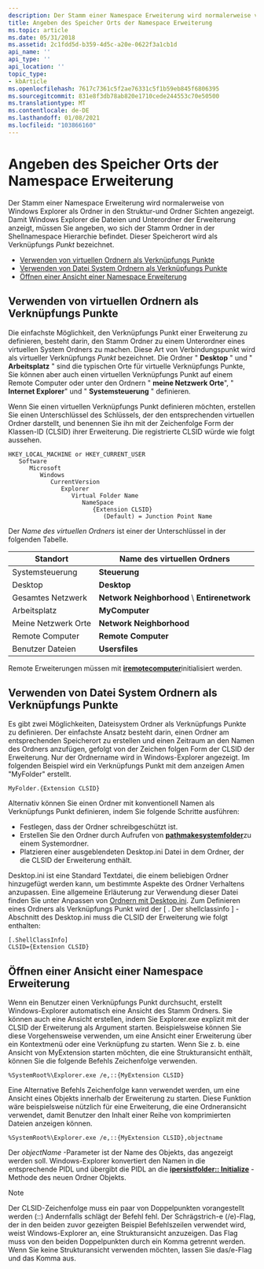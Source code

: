 ```yaml
---
description: Der Stamm einer Namespace Erweiterung wird normalerweise von Windows Explorer als Ordner in den Struktur-und Ordner Sichten angezeigt.
title: Angeben des Speicher Orts der Namespace Erweiterung
ms.topic: article
ms.date: 05/31/2018
ms.assetid: 2c1fdd5d-b359-4d5c-a20e-0622f3a1cb1d
api_name: ''
api_type: ''
api_location: ''
topic_type:
- kbArticle
ms.openlocfilehash: 7617c7361c5f2ae76331c5f1b59eb845f6806395
ms.sourcegitcommit: 831e8f3db78ab820e1710cede244553c70e50500
ms.translationtype: MT
ms.contentlocale: de-DE
ms.lasthandoff: 01/08/2021
ms.locfileid: "103866160"
---
```

# <a name="specifying-a-namespace-extensions-location"></a>Angeben des Speicher Orts der Namespace Erweiterung

Der Stamm einer Namespace Erweiterung wird normalerweise von Windows Explorer als Ordner in den Struktur-und Ordner Sichten angezeigt. Damit Windows Explorer die Dateien und Unterordner der Erweiterung anzeigt, müssen Sie angeben, wo sich der Stamm Ordner in der Shellnamespace Hierarchie befindet. Dieser Speicherort wird als Verknüpfungs *Punkt* bezeichnet.

-   [Verwenden von virtuellen Ordnern als Verknüpfungs Punkte](#using-virtual-folders-as-junction-points)
-   [Verwenden von Datei System Ordnern als Verknüpfungs Punkte](#using-file-system-folders-as-junction-points)
-   [Öffnen einer Ansicht einer Namespace Erweiterung](#opening-a-view-of-a-namespace-extension)

## <a name="using-virtual-folders-as-junction-points"></a>Verwenden von virtuellen Ordnern als Verknüpfungs Punkte

Die einfachste Möglichkeit, den Verknüpfungs Punkt einer Erweiterung zu definieren, besteht darin, den Stamm Ordner zu einem Unterordner eines virtuellen System Ordners zu machen. Diese Art von Verbindungspunkt wird als virtueller Verknüpfungs *Punkt* bezeichnet. Die Ordner " **Desktop** " und " **Arbeitsplatz** " sind die typischen Orte für virtuelle Verknüpfungs Punkte, Sie können aber auch einen virtuellen Verknüpfungs Punkt auf einem Remote Computer oder unter den Ordnern " **meine Netzwerk Orte**", " **Internet Explorer**" und " **Systemsteuerung** " definieren.

Wenn Sie einen virtuellen Verknüpfungs Punkt definieren möchten, erstellen Sie einen Unterschlüssel des Schlüssels, der den entsprechenden virtuellen Ordner darstellt, und benennen Sie ihn mit der Zeichenfolge Form der Klassen-ID (CLSID) ihrer Erweiterung. Die registrierte CLSID würde wie folgt aussehen.

```
HKEY_LOCAL_MACHINE or HKEY_CURRENT_USER
   Software
      Microsoft
         Windows
            CurrentVersion
               Explorer
                  Virtual Folder Name
                     NameSpace
                        {Extension CLSID}
                           (Default) = Junction Point Name
```

Der *Name des virtuellen Ordners* ist einer der Unterschlüssel in der folgenden Tabelle.



| Standort          | Name des virtuellen Ordners                        |
|-------------------|--------------------------------------------|
| Systemsteuerung     | **Steuerung**                           |
| Desktop           | **Desktop**                                |
| Gesamtes Netzwerk    | **Network Neighborhood** \\ **Entirenetwork** |
| Arbeitsplatz       | **MyComputer**                             |
| Meine Netzwerk Orte | **Network Neighborhood**                    |
| Remote Computer   | **Remote Computer**                         |
| Benutzer Dateien       | **Usersfiles**                             |



 

Remote Erweiterungen müssen mit [**iremotecomputer**](/windows/desktop/api/shobjidl_core/nn-shobjidl_core-iremotecomputer)initialisiert werden.

## <a name="using-file-system-folders-as-junction-points"></a>Verwenden von Datei System Ordnern als Verknüpfungs Punkte

Es gibt zwei Möglichkeiten, Dateisystem Ordner als Verknüpfungs Punkte zu definieren. Der einfachste Ansatz besteht darin, einen Ordner am entsprechenden Speicherort zu erstellen und einen Zeitraum an den Namen des Ordners anzufügen, gefolgt von der Zeichen folgen Form der CLSID der Erweiterung. Nur der Ordnername wird in Windows-Explorer angezeigt. Im folgenden Beispiel wird ein Verknüpfungs Punkt mit dem anzeigen Amen "MyFolder" erstellt.


```
MyFolder.{Extension CLSID}
```



Alternativ können Sie einen Ordner mit konventionell Namen als Verknüpfungs Punkt definieren, indem Sie folgende Schritte ausführen:

-   Festlegen, dass der Ordner schreibgeschützt ist.
-   Erstellen Sie den Ordner durch Aufrufen von [**pathmakesystemfolder**](/windows/desktop/api/Shlwapi/nf-shlwapi-pathmakesystemfoldera)zu einem Systemordner.
-   Platzieren einer ausgeblendeten Desktop.ini Datei in dem Ordner, der die CLSID der Erweiterung enthält.

Desktop.ini ist eine Standard Textdatei, die einem beliebigen Ordner hinzugefügt werden kann, um bestimmte Aspekte des Ordner Verhaltens anzupassen. Eine allgemeine Erläuterung zur Verwendung dieser Datei finden Sie unter Anpassen von [Ordnern mit Desktop.ini](how-to-customize-folders-with-desktop-ini.md). Zum Definieren eines Ordners als Verknüpfungs Punkt wird der \[ . Der shellclassinfo \] -Abschnitt des Desktop.ini muss die CLSID der Erweiterung wie folgt enthalten:


```
[.ShellClassInfo]
CLSID={Extension CLSID}
```



## <a name="opening-a-view-of-a-namespace-extension"></a>Öffnen einer Ansicht einer Namespace Erweiterung

Wenn ein Benutzer einen Verknüpfungs Punkt durchsucht, erstellt Windows-Explorer automatisch eine Ansicht des Stamm Ordners. Sie können auch eine Ansicht erstellen, indem Sie Explorer.exe explizit mit der CLSID der Erweiterung als Argument starten. Beispielsweise können Sie diese Vorgehensweise verwenden, um eine Ansicht einer Erweiterung über ein Kontextmenü oder eine Verknüpfung zu starten. Wenn Sie z. b. eine Ansicht von MyExtension starten möchten, die eine Strukturansicht enthält, können Sie die folgende Befehls Zeichenfolge verwenden.


```
%SystemRoot%\Explorer.exe /e,::{MyExtension CLSID}
```



Eine Alternative Befehls Zeichenfolge kann verwendet werden, um eine Ansicht eines Objekts innerhalb der Erweiterung zu starten. Diese Funktion wäre beispielsweise nützlich für eine Erweiterung, die eine Ordneransicht verwendet, damit Benutzer den Inhalt einer Reihe von komprimierten Dateien anzeigen können.


```
%SystemRoot%\Explorer.exe /e,::{MyExtension CLSID},objectname
```



Der *objectName* -Parameter ist der Name des Objekts, das angezeigt werden soll. Windows-Explorer konvertiert den Namen in die entsprechende PIDL und übergibt die PIDL an die [**ipersistfolder:: Initialize**](/windows/desktop/api/shobjidl_core/nf-shobjidl_core-ipersistfolder-initialize) -Methode des neuen Ordner Objekts.

> [!Note]  
> Der CLSID-Zeichenfolge muss ein paar von Doppelpunkten vorangestellt werden (::) Andernfalls schlägt der Befehl fehl. Der Schrägstrich-e (/e)-Flag, der in den beiden zuvor gezeigten Beispiel Befehlszeilen verwendet wird, weist Windows-Explorer an, eine Strukturansicht anzuzeigen. Das Flag muss von den beiden Doppelpunkten durch ein Komma getrennt werden. Wenn Sie keine Strukturansicht verwenden möchten, lassen Sie das/e-Flag und das Komma aus.

 

 

 



